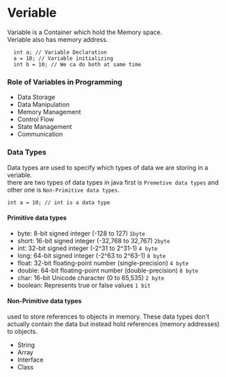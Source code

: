 # Veriable 
Variable is a Container which hold the Memory space.  
Veriable also has memory address.
```
  int a; // Variable Declaration
  a = 10; // Variable initializing
  int b = 10; // We ca do both at same time  
```
### Role of Variables in Programming
- Data Storage 
- Data Manipulation
- Memory Management
- Control Flow 
- State Management 
- Communication 
  
### Data Types
Data types are used to specify which types of data we are storing in a veriable.  
there are two types of data types in java first is `Premetive data types` and other one is `Non-Primitive data types`.  
```
int a = 10; // int is a data type  
```
#### Primitive data types
- byte: 8-bit signed integer (-128 to 127) `1byte`
- short: 16-bit signed integer (-32,768 to 32,767) `2byte`
- int: 32-bit signed integer (-2^31 to 2^31-1) `4 byte`
- long: 64-bit signed integer (-2^63 to 2^63-1) `8 byte`
- float: 32-bit floating-point number (single-precision) `4 byte`
- double: 64-bit floating-point number (double-precision) `8 byte`
- char: 16-bit Unicode character (0 to 65,535) `2 byte`
- boolean: Represents true or false values `1 bit`

#### Non-Primitive data types
used to store references to objects in memory. These data types don't actually contain the data but instead hold references (memory addresses) to objects.  
- String 
- Array
- Interface
- Class
